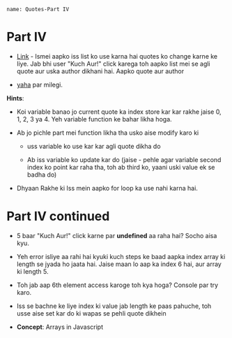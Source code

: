 ```ngMeta
name: Quotes-Part IV
```

# Part IV

- [Link](https://codepen.io/navgurukul/full/qqyeQW) - Ismei aapko iss list ko use karna hai quotes ko change karne ke liye. Jab bhi user "Kuch Aur!" click karega toh aapko list mei se agli quote aur uska author dikhani hai. Aapko quote aur author 

- [yaha](http://navgurukul.org/files/quotesarray.js) par milegi.



**Hints**:
- Koi variable banao jo current quote ka index store kar kar rakhe jaise 0, 1, 2, 3 ya 4. Yeh 
variable function ke bahar likha hoga.

- Ab jo pichle part mei function likha tha usko aise modify karo ki

	- uss variable ko use kar kar agli quote dikha do

	- Ab iss variable ko update kar do (jaise - pehle agar variable second index ko point kar raha tha, toh ab third 		ko, yaani uski value ek se badha do)

- Dhyaan Rakhe ki Iss mein aapko for loop ka use nahi karna hai.


# Part IV  continued

- 5 baar "Kuch Aur!" click karne par **undefined** aa raha hai? Socho aisa kyu.

- Yeh error isliye aa rahi hai kyuki kuch steps ke baad aapka index array ki length se jyada ho jaata hai. Jaise maan lo aap ka index 6 hai, aur array ki length 5.

- Toh jab aap 6th element access karoge toh kya hoga? Console par try karo.

- Iss se bachne ke liye index ki value jab length ke paas pahuche, toh usse aise set kar do ki wapas se pehli quote dikhein

- **Concept**: Arrays in Javascript
